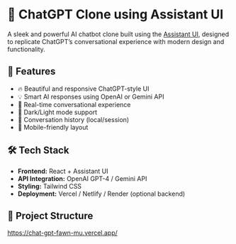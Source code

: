 # 💬 ChatGPT Clone using Assistant UI

A sleek and powerful AI chatbot clone built using the [Assistant UI](https://github.com/pmbanugo/assistant-ui), designed to replicate ChatGPT’s conversational experience with modern design and functionality.

## 🚀 Features

- 🔥 Beautiful and responsive ChatGPT-style UI
- 💡 Smart AI responses using OpenAI or Gemini API
- 💬 Real-time conversational experience
- 🌙 Dark/Light mode support
- 📜 Conversation history (local/session)
- 📲 Mobile-friendly layout

## 🛠 Tech Stack

- **Frontend:** React + Assistant UI
- **API Integration:** OpenAI GPT-4 / Gemini API
- **Styling:** Tailwind CSS
- **Deployment:** Vercel / Netlify / Render (optional backend)

## 🧱 Project Structure



https://chat-gpt-fawn-mu.vercel.app/
